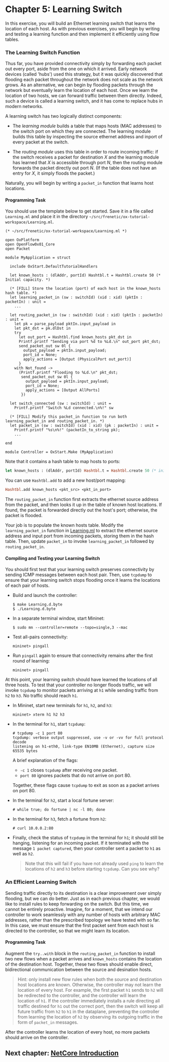 Chapter 5: Learning Switch
==========================

In this exercise, you will build an Ethernet learning switch that learns the
location of each host.  As with previous exercises, you will begin by writing
and testing a learning function and then implement it efficiently using flow
tables.

### The Learning Switch Function

Thus far, you have provided connectivity simply by forwarding each packet out
every port, aside from the one on which it arrived. Early network devices
(called 'hubs') used this strategy, but it was quickly discovered that flooding
each packet throughout the network does not scale as the network grows.  As an
alternative, we can begin by flooding packets through the network but
eventually learn the location of each host.  Once we learn the location of two
hosts, we can forward traffic between them directly.  Indeed, such a device is
called a learning switch, and it has come to replace hubs in modern networks.

A learning switch has two logically distinct components:

- The *learning module* builds a table that maps hosts (MAC addresses)
  to the switch port on which they are connected. The learning module
  builds this table by inspecting the source ethernet address and inport
  of every packet at the switch.

- The *routing module* uses this table in order to route incoming traffic: 
  if the switch receives a packet for destination _X_ and the learning 
  module has learned that _X_ is accessible through port _N_, then the 
  routing module forwards the packet directly out port _N_. (If the table 
  does not have an entry for _X_, it simply floods the packet.)

Naturally, you will begin by writing a `packet_in` function that learns host
locations. 

#### Programming Task

You should use the template below to get started.  Save it in a file called
`Learning.ml` and place it in the directory
`~/src/frenetic/ox-tutorial-workspace/Learning.ml`.

```
(* ~/src/frenetic/ox-tutorial-workspace/Learning.ml *)

open OxPlatform
open OpenFlow0x01_Core
open Packet

module MyApplication = struct

  include OxStart.DefaultTutorialHandlers

  let known_hosts : (dlAddr, portId) Hashtbl.t = Hashtbl.create 50 (* Initial capacity. *)

  (* [FILL] Store the location (port) of each host in the known_hosts hash table. *)
  let learning_packet_in (sw : switchId) (xid : xid) (pktIn : packetIn) : unit =
    ...

  let routing_packet_in (sw : switchId) (xid : xid) (pktIn : packetIn) : unit =
    let pk = parse_payload pktIn.input_payload in
    let pkt_dst = pk.dlDst in
    try
      let out_port = Hashtbl.find known_hosts pkt_dst in
      Printf.printf "Sending via port %d to %Ld.\n" out_port pkt_dst;
      send_packet_out sw 0l {
        output_payload = pktIn.input_payload;
        port_id = None;
        apply_actions = [Output (PhysicalPort out_port)]
      }
    with Not_found ->
      (Printf.printf "Flooding to %Ld.\n" pkt_dst;
       send_packet_out sw 0l {
         output_payload = pktIn.input_payload;
         port_id = None;
         apply_actions = [Output AllPorts]
       })

  let switch_connected (sw : switchId) : unit =
    Printf.printf "Switch %Ld connected.\n%!" sw

  (* [FILL] Modify this packet_in function to run both learning_packet_in and routing_packet_in. *)
  let packet_in (sw : switchId) (xid : xid) (pk : packetIn) : unit =
    Printf.printf "%s\n%!" (packetIn_to_string pk);
    ...

end

module Controller = OxStart.Make (MyApplication)
```

Note that it contains a hash table to map hosts to ports:

```ocaml
let known_hosts : (dlAddr, portId) Hashtbl.t = Hashtbl.create 50 (* initial capacity *)
```

You can use `Hashtbl.add` to add a new host/port mapping:

```ocaml
Hashtbl.add known_hosts <pkt_src> <pkt_in_port>
```

The `routing_packet_in` function first extracts the ethernet source address
from the packet, and then looks it up in the table of known host locations.  If
found, the packet is forwarded directly out the host's port; otherwise, the
packet is flooded.

Your job is to populate the known hosts table.  Modify the `learning_packet_in`
function in [Learning.ml](ox-tutorial-code/Learning.ml) to extract the ethernet
source address and input port from incoming packets, storing them in the hash
table.  Then, update `packet_in` to invoke `learning_packet_in` followed by
`routing_packet_in`.

#### Compiling and Testing your Learning Switch

You should first test that your learning switch preserves connectivity by
sending ICMP messages between each host pair.  Then, use `tcpdump` to ensure
that your learning switch stops flooding once it learns the locations of each
pair of hosts.

- Build and launch the controller:

  ```shell
  $ make Learning.d.byte
  $ ./Learning.d.byte
  ```

- In a separate terminal window, start Mininet:

  ```shell
  $ sudo mn --controller=remote --topo=single,3 --mac
  ```

- Test all-pairs connectivity:

  ```
  mininet> pingall
  ```

- Run `pingall` again to ensure that connectivity remains after the first round
of learning:

  ```
  mininet> pingall
  ```

At this point, your learning switch should have learned the locations of all
three hosts.  To test that your controller no longer floods traffic, we will
invoke `tcpdump` to monitor packets arriving at `h1` while sending traffic
from `h2` to `h3`.  No traffic should reach `h1`.

  * In Mininet, start new terminals for `h1`, `h2`, and `h3`:

    ```
    mininet> xterm h1 h2 h3
    ```

  * In the terminal for `h1`, start `tcpdump`:

    ```
    # tcpdump -c 1 port 80
    tcpdump: verbose output suppressed, use -v or -vv for full protocol decode
    listening on h1-eth0, link-type EN10MB (Ethernet), capture size 65535 bytes
    ```

    A brief explanation of the flags:

    - `-c 1` closes `tcpdump` after receiving one packet.
    - `port 80` ignores packets that do not arrive on port 80.

    Together, these flags cause `tcpdump` to exit as soon as a packet arrives on port 80.

  * In the terminal for `h2`, start a local fortune server:
  
    ```
    # while true; do fortune | nc -l 80; done
    ```

  * In the terminal for `h3`, fetch a fortune from `h2`:

    ```
    # curl 10.0.0.2:80
    ```

  * Finally, check the status of `tcpdump` in the terminal for `h1`; it should
    still be hanging, listening for an incoming packet.  If it terminated with
    the message `1 packet captured`, then your controller sent a packet to `h1`
    as well as `h2`.

    > Note that this will fail if you have not already used `ping` to learn the
    > locations of `h2` and `h3` before starting `tcpdump`.  Can you see why?

### An Efficient Learning Switch

Sending traffic directly to its destination is a clear improvement over simply
flooding, but we can do better. Just as in each previous chapter, we would like
to install rules to keep forwarding on the switch. But this time, we cannot be
entirely proactive.  Imagine, for a moment, that we intend our controller to
work seamlessly with any number of hosts with arbitrary MAC addresses, rather
than the prescribed topology we have tested with so far.  In this case, we must
ensure that the first packet sent from each host is directed to the controller,
so that we might learn its location.

#### Programming Task

Augment the `try..with` block in the `routing_packet_in` function to install
two new flows when a packet arrives and `known_hosts` contains the location of
the destination host.  Together, these two flows should enable direct,
bidirectional communication between the source and desination hosts.

> Hint: only install new flow rules when both the source and destination host
> locations are known.  Otherwise, the controller may not learn the location of
> every host. For example, the first packet `h1` sends to `h2` will be
> redirected to the controller, and the controller will learn the location of
> `h1`.  If the controller immediately installs a rule directing all traffic
> destined for `h1` out the correct port, then the switch will keep all future
> traffic from `h2` to `h1` in the dataplane, preventing the controller from
> learning the location of `h2` by observing its outgoing traffic in the form
> of `packet_in` messages.

After the controller learns the location of every host, no more packets should
arrive on the controller.

## Next chapter: [NetCore Introduction][Ch6]


[Ch6]: 06-NetCore-Introduction

[Action]: http://frenetic-lang.github.io/frenetic/docs/OpenFlow0x01.Action.html

[PacketIn]: http://frenetic-lang.github.io/frenetic/docs/OpenFlow0x01.PacketIn.html

[PacketOut]: http://frenetic-lang.github.io/frenetic/docs/OpenFlow0x01.PacketOut.html

[OxPlatform]: http://frenetic-lang.github.io/frenetic/docs/Ox_Controller.OxPlatform.html

[Match]: http://frenetic-lang.github.io/frenetic/docs/OpenFlow0x01.Match.html

[Packet]: http://frenetic-lang.github.io/frenetic/docs/Packet.html
